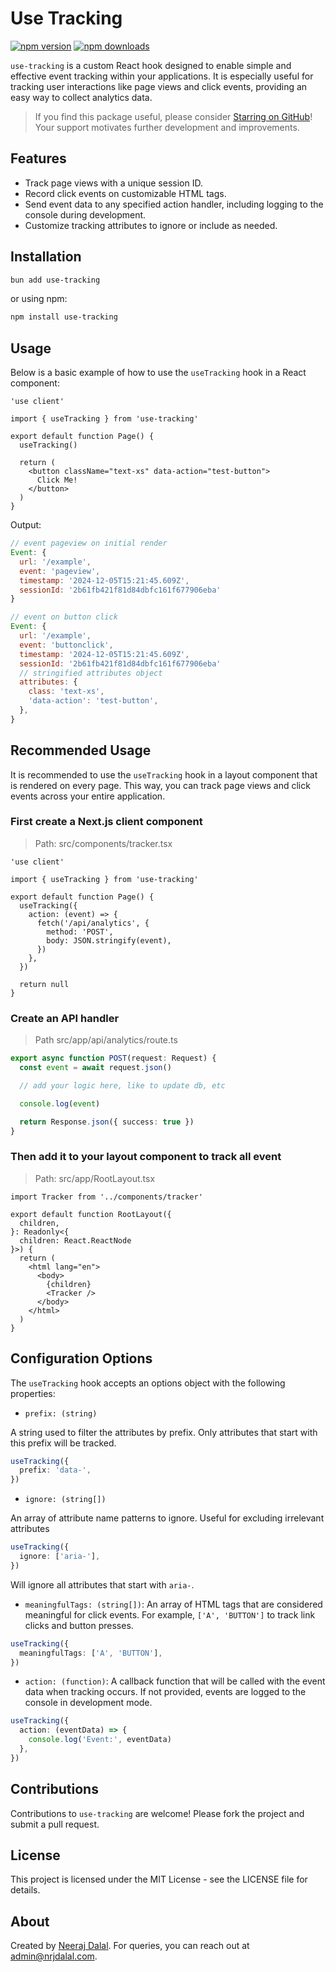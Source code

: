 # Use Tracking

[![npm version](https://img.shields.io/npm/v/use-tracking)](https://www.npmjs.com/package/use-tracking)
[![npm downloads](https://img.shields.io/npm/dm/use-tracking)](https://www.npmjs.com/package/use-tracking)

`use-tracking` is a custom React hook designed to enable simple and effective event tracking within your applications. It is especially useful for tracking user interactions like page views and click events, providing an easy way to collect analytics data.

> If you find this package useful, please consider [Starring on GitHub](https://rdt.li/use-tracking-hook)! Your support motivates further development and improvements.

## Features

- Track page views with a unique session ID.
- Record click events on customizable HTML tags.
- Send event data to any specified action handler, including logging to the console during development.
- Customize tracking attributes to ignore or include as needed.

## Installation

```bash
bun add use-tracking
```

or using npm:

```bash
npm install use-tracking
```

## Usage

Below is a basic example of how to use the `useTracking` hook in a React component:

```tsx
'use client'

import { useTracking } from 'use-tracking'

export default function Page() {
  useTracking()

  return (
    <button className="text-xs" data-action="test-button">
      Click Me!
    </button>
  )
}
```

Output:

```js
// event pageview on initial render
Event: {
  url: '/example',
  event: 'pageview',
  timestamp: '2024-12-05T15:21:45.609Z',
  sessionId: '2b61fb421f81d84dbfc161f677906eba'
}

// event on button click
Event: {
  url: '/example',
  event: 'buttonclick',
  timestamp: '2024-12-05T15:21:45.609Z',
  sessionId: '2b61fb421f81d84dbfc161f677906eba'
  // stringified attributes object
  attributes: {
    class: 'text-xs',
    'data-action': 'test-button',
  },
}
```

## Recommended Usage

It is recommended to use the `useTracking` hook in a layout component that is rendered on every page. This way, you can track page views and click events across your entire application.

### First create a Next.js client component

> Path: src/components/tracker.tsx

```tsx
'use client'

import { useTracking } from 'use-tracking'

export default function Page() {
  useTracking({
    action: (event) => {
      fetch('/api/analytics', {
        method: 'POST',
        body: JSON.stringify(event),
      })
    },
  })

  return null
}
```

### Create an API handler

> Path src/app/api/analytics/route.ts

```ts
export async function POST(request: Request) {
  const event = await request.json()

  // add your logic here, like to update db, etc

  console.log(event)

  return Response.json({ success: true })
}
```

### Then add it to your layout component to track all event

> Path: src/app/RootLayout.tsx

```tsx
import Tracker from '../components/tracker'

export default function RootLayout({
  children,
}: Readonly<{
  children: React.ReactNode
}>) {
  return (
    <html lang="en">
      <body>
        {children}
        <Tracker />
      </body>
    </html>
  )
}
```

## Configuration Options

The `useTracking` hook accepts an options object with the following properties:

- `prefix: (string)`

A string used to filter the attributes by prefix. Only attributes that start with this prefix will be tracked.

```ts
useTracking({
  prefix: 'data-',
})
```

- `ignore: (string[])`

An array of attribute name patterns to ignore. Useful for excluding irrelevant attributes

```ts
useTracking({
  ignore: ['aria-'],
})
```

Will ignore all attributes that start with `aria-`.

- `meaningfulTags: (string[])`: An array of HTML tags that are considered meaningful for click events. For example, `['A', 'BUTTON']` to track link clicks and button presses.

```ts
useTracking({
  meaningfulTags: ['A', 'BUTTON'],
})
```

- `action: (function)`: A callback function that will be called with the event data when tracking occurs. If not provided, events are logged to the console in development mode.

```ts
useTracking({
  action: (eventData) => {
    console.log('Event:', eventData)
  },
})
```

## Contributions

Contributions to `use-tracking` are welcome! Please fork the project and submit a pull request.

## License

This project is licensed under the MIT License - see the LICENSE file for details.

## About

Created by [Neeraj Dalal](https://nrjdalal.com). For queries, you can reach out at admin@nrjdalal.com.
